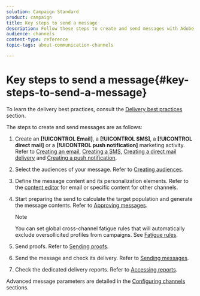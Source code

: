 ```yaml
---
solution: Campaign Standard
product: campaign
title: Key steps to send a message
description: Follow these steps to create and send messages with Adobe Campaign.
audience: channels
content-type: reference
topic-tags: about-communication-channels

---
```


# Key steps to send a message{#key-steps-to-send-a-message}

To learn the delivery best practices, consult the [Delivery best practices](../../sending/using/delivery-best-practices.md) section.

The steps to create and send messages are as follows:

1. Create an **[!UICONTROL Email]**, a **[!UICONTROL SMS]**, a **[!UICONTROL direct mail]** or a **[!UICONTROL push notification]** marketing activity. Refer to [Creating an email](../../channels/using/creating-an-email.md), [Creating a SMS](../../channels/using/creating-an-sms-message.md), [Creating a direct mail delivery](../../channels/using/creating-the-direct-mail.md) and [Creating a push notification](../../channels/using/preparing-and-sending-a-push-notification.md).
1. Select the audiences of your message. Refer to [Creating audiences](../../audiences/using/creating-audiences.md).
1. Define the message content and its personalization elements. Refer to the [content editor](../../designing/using/designing-content-in-adobe-campaign.md) for email or specific content for other channels.
1. Start preparing the send to calculate the target population and generate the message contents. Refer to [Approving messages](../../sending/using/preparing-the-send.md).

   >[!NOTE]
   >
   >You can set global cross-channel fatigue rules that will automatically exclude oversollicited profiles from campaigns. See [Fatigue rules](../../sending/using/fatigue-rules.md).

1. Send proofs. Refer to [Sending proofs](../../sending/using/sending-proofs.md).
1. Send the message and check its delivery. Refer to [Sending messages](../../sending/using/confirming-the-send.md).
1. Check the dedicated delivery reports. Refer to [Accessing reports](../../reporting/using/about-dynamic-reports.md).

Advanced message parameters are detailed in the [Configuring channels](../../administration/using/about-channel-configuration.md) sections.
